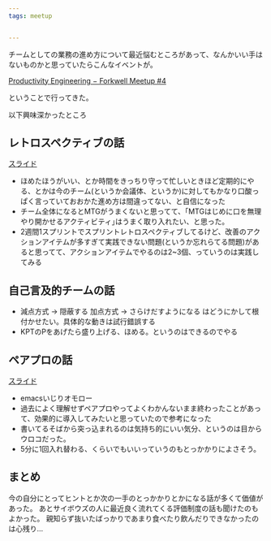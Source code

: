 ```yaml
---
tags: meetup


---
```



チームとしての業務の進め方について最近悩むところがあって、なんかいい手はないものかと思っていたらこんなイベントが。

[Productivity Engineering − Forkwell Meetup #4](https://forkwell.connpass.com/event/51332/)

ということで行ってきた。

以下興味深かったところ

## レトロスペクティブの話

[スライド](http://www.ryuzee.com/contents/blog/7107)

* ほめたほうがいい、とか時間をきっちり守って忙しいときほど定期的にやる、とかは今のチーム(というか会議体、というか)に対してもかなり口酸っぱく言っていておおかた進め方は間違ってない、と自信になった
* チーム全体になるとMTGがうまくないと思ってて、｢MTGはじめに口を無理やり開かせるアクティビティ｣はうまく取り入れたい、と思った。
* 2週間1スプリントでスプリントレトロスペクティブしてるけど、改善のアクションアイテムが多すぎて実践できない問題(というか忘れらてる問題)があると思ってて、アクションアイテムでやるのは2~3個、っていうのは実践してみる

## 自己言及的チームの話

 * 減点方式 -> 隠蔽する  加点方式 -> さらけだすようになる  はどうにかして根付かせたい。具体的な動きは試行錯誤する
 * KPTのPをあげたら盛り上げる、ほめる。というのはできるのでやる

## ペアプロの話

[スライド](https://speakerdeck.com/twada/5w1h-and-faq-of-pair-programming)

 * emacsいじりオモロー
 * 過去によく理解せずペアプロやってよくわかんないまま終わったことがあって、効果的に導入してみたいと思っていたので参考になった
 * 書いてるそばから突っ込まれるのは気持ち的にいい気分、というのは目からウロコだった。
 * 5分に1回入れ替わる、くらいでもいいっていうのもとっかかりによさそう。

## まとめ

今の自分にとってヒントとか次の一手のとっかかりとかになる話が多くて価値があった。
あとサイボウズの人に最近良く流れてくる評価制度の話も聞けたのもよかった。
親知らず抜いたばっかりであまり食べたり飲んだりできなかったのは心残り…
